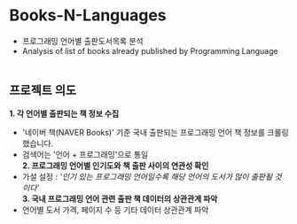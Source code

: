 # Books-N-Languages
* 프로그래밍 언어별 출판도서목록 분석
* Analysis of list of books already published by Programming Language <br/><br/>

## 프로젝트 의도
**1. 각 언어별 출판되는 책 정보 수집** <br/>
- '네이버 책(NAVER Books)' 기준 국내 출판되는 프로그래밍 언어 책 정보를 크롤링했습니다.<br/>
- 검색어는 '언어 + 프로그래밍'으로 통일<br/>
**2. 프로그래밍 언어별 인기도와 책 출판 사이의 연관성 확인** <br/>
-  가설 설정 : *'인기 있는 프로그래밍 언어일수록 해당 언어의 도서가 많이 출판될 것이다'*<br/>
**3. 국내 프로그래밍 언어 관련 출판 책 데이터의 상관관계 파악** <br/>
- 언어별 도서 가격, 페이지 수 등 기타 데이터 상관관계 파악<br/>

## 
